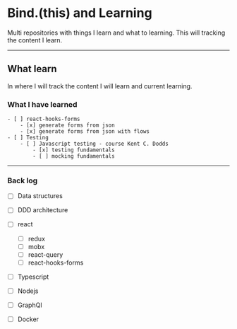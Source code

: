 # Bind.(this) and Learning

Multi repositories with things I learn and what to learning. This will tracking the content I learn.

---

## What learn

In where I will track the content I will learn and current learning.

### What I have learned

    - [ ] react-hooks-forms
        - [x] generate forms from json
        - [x] generate forms from json with flows
    - [ ] Testing
        - [ ] Javascript testing - course Kent C. Dodds
            - [x] testing fundamentals
            - [ ] mocking fundamentals


---

### Back log 

- [ ] Data structures
- [ ] DDD architecture
- [ ] react
    - [ ] redux
    - [ ] mobx
    - [ ] react-query
    - [ ] react-hooks-forms

- [ ] Typescript
- [ ] Nodejs

- [ ] GraphQl
- [ ] Docker
